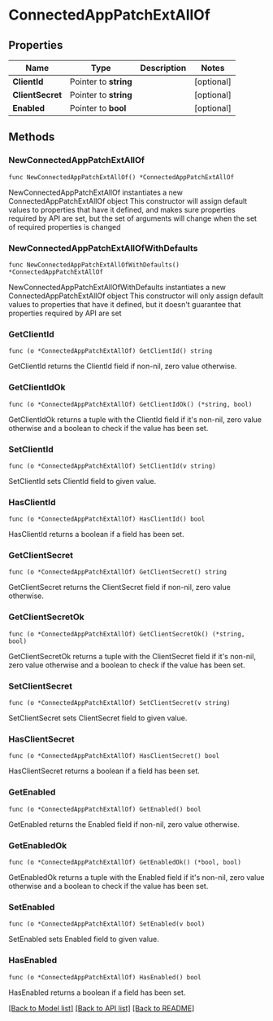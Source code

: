# ConnectedAppPatchExtAllOf

## Properties

Name | Type | Description | Notes
------------ | ------------- | ------------- | -------------
**ClientId** | Pointer to **string** |  | [optional] 
**ClientSecret** | Pointer to **string** |  | [optional] 
**Enabled** | Pointer to **bool** |  | [optional] 

## Methods

### NewConnectedAppPatchExtAllOf

`func NewConnectedAppPatchExtAllOf() *ConnectedAppPatchExtAllOf`

NewConnectedAppPatchExtAllOf instantiates a new ConnectedAppPatchExtAllOf object
This constructor will assign default values to properties that have it defined,
and makes sure properties required by API are set, but the set of arguments
will change when the set of required properties is changed

### NewConnectedAppPatchExtAllOfWithDefaults

`func NewConnectedAppPatchExtAllOfWithDefaults() *ConnectedAppPatchExtAllOf`

NewConnectedAppPatchExtAllOfWithDefaults instantiates a new ConnectedAppPatchExtAllOf object
This constructor will only assign default values to properties that have it defined,
but it doesn't guarantee that properties required by API are set

### GetClientId

`func (o *ConnectedAppPatchExtAllOf) GetClientId() string`

GetClientId returns the ClientId field if non-nil, zero value otherwise.

### GetClientIdOk

`func (o *ConnectedAppPatchExtAllOf) GetClientIdOk() (*string, bool)`

GetClientIdOk returns a tuple with the ClientId field if it's non-nil, zero value otherwise
and a boolean to check if the value has been set.

### SetClientId

`func (o *ConnectedAppPatchExtAllOf) SetClientId(v string)`

SetClientId sets ClientId field to given value.

### HasClientId

`func (o *ConnectedAppPatchExtAllOf) HasClientId() bool`

HasClientId returns a boolean if a field has been set.

### GetClientSecret

`func (o *ConnectedAppPatchExtAllOf) GetClientSecret() string`

GetClientSecret returns the ClientSecret field if non-nil, zero value otherwise.

### GetClientSecretOk

`func (o *ConnectedAppPatchExtAllOf) GetClientSecretOk() (*string, bool)`

GetClientSecretOk returns a tuple with the ClientSecret field if it's non-nil, zero value otherwise
and a boolean to check if the value has been set.

### SetClientSecret

`func (o *ConnectedAppPatchExtAllOf) SetClientSecret(v string)`

SetClientSecret sets ClientSecret field to given value.

### HasClientSecret

`func (o *ConnectedAppPatchExtAllOf) HasClientSecret() bool`

HasClientSecret returns a boolean if a field has been set.

### GetEnabled

`func (o *ConnectedAppPatchExtAllOf) GetEnabled() bool`

GetEnabled returns the Enabled field if non-nil, zero value otherwise.

### GetEnabledOk

`func (o *ConnectedAppPatchExtAllOf) GetEnabledOk() (*bool, bool)`

GetEnabledOk returns a tuple with the Enabled field if it's non-nil, zero value otherwise
and a boolean to check if the value has been set.

### SetEnabled

`func (o *ConnectedAppPatchExtAllOf) SetEnabled(v bool)`

SetEnabled sets Enabled field to given value.

### HasEnabled

`func (o *ConnectedAppPatchExtAllOf) HasEnabled() bool`

HasEnabled returns a boolean if a field has been set.


[[Back to Model list]](../README.md#documentation-for-models) [[Back to API list]](../README.md#documentation-for-api-endpoints) [[Back to README]](../README.md)


